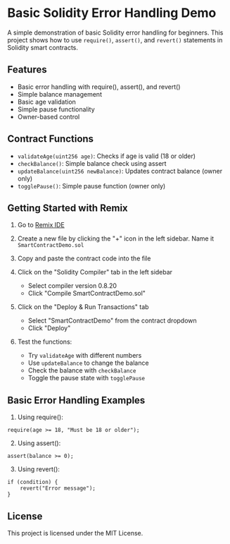 # Basic Solidity Error Handling Demo

A simple demonstration of basic Solidity error handling for beginners. This project shows how to use `require()`, `assert()`, and `revert()` statements in Solidity smart contracts.

## Features

- Basic error handling with require(), assert(), and revert()
- Simple balance management
- Basic age validation
- Simple pause functionality
- Owner-based control

## Contract Functions

- `validateAge(uint256 age)`: Checks if age is valid (18 or older)
- `checkBalance()`: Simple balance check using assert
- `updateBalance(uint256 newBalance)`: Updates contract balance (owner only)
- `togglePause()`: Simple pause function (owner only)

## Getting Started with Remix

1. Go to [Remix IDE](https://remix.ethereum.org/)

2. Create a new file by clicking the "+" icon in the left sidebar. Name it `SmartContractDemo.sol`

3. Copy and paste the contract code into the file

4. Click on the "Solidity Compiler" tab in the left sidebar
   - Select compiler version 0.8.20
   - Click "Compile SmartContractDemo.sol"

5. Click on the "Deploy & Run Transactions" tab
   - Select "SmartContractDemo" from the contract dropdown
   - Click "Deploy"

6. Test the functions:
   - Try `validateAge` with different numbers
   - Use `updateBalance` to change the balance
   - Check the balance with `checkBalance`
   - Toggle the pause state with `togglePause`

## Basic Error Handling Examples

1. Using require():
```solidity
require(age >= 18, "Must be 18 or older");
```

2. Using assert():
```solidity
assert(balance >= 0);
```

3. Using revert():
```solidity
if (condition) {
    revert("Error message");
}
```

## License

This project is licensed under the MIT License.
